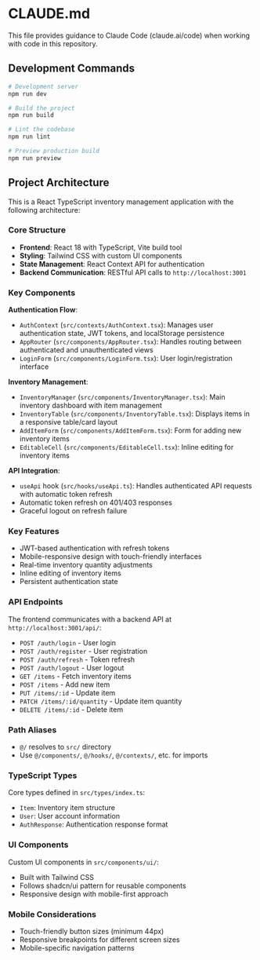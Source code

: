 # CLAUDE.md

This file provides guidance to Claude Code (claude.ai/code) when working with code in this repository.

## Development Commands

```bash
# Development server
npm run dev

# Build the project
npm run build

# Lint the codebase
npm run lint

# Preview production build
npm run preview
```

## Project Architecture

This is a React TypeScript inventory management application with the following architecture:

### Core Structure
- **Frontend**: React 18 with TypeScript, Vite build tool
- **Styling**: Tailwind CSS with custom UI components
- **State Management**: React Context API for authentication
- **Backend Communication**: RESTful API calls to `http://localhost:3001`

### Key Components

**Authentication Flow**:
- `AuthContext` (`src/contexts/AuthContext.tsx`): Manages user authentication state, JWT tokens, and localStorage persistence
- `AppRouter` (`src/components/AppRouter.tsx`): Handles routing between authenticated and unauthenticated views
- `LoginForm` (`src/components/LoginForm.tsx`): User login/registration interface

**Inventory Management**:
- `InventoryManager` (`src/components/InventoryManager.tsx`): Main inventory dashboard with item management
- `InventoryTable` (`src/components/InventoryTable.tsx`): Displays items in a responsive table/card layout
- `AddItemForm` (`src/components/AddItemForm.tsx`): Form for adding new inventory items
- `EditableCell` (`src/components/EditableCell.tsx`): Inline editing for inventory items

**API Integration**:
- `useApi` hook (`src/hooks/useApi.ts`): Handles authenticated API requests with automatic token refresh
- Automatic token refresh on 401/403 responses
- Graceful logout on refresh failure

### Key Features
- JWT-based authentication with refresh tokens
- Mobile-responsive design with touch-friendly interfaces
- Real-time inventory quantity adjustments
- Inline editing of inventory items
- Persistent authentication state

### API Endpoints
The frontend communicates with a backend API at `http://localhost:3001/api/`:
- `POST /auth/login` - User login
- `POST /auth/register` - User registration
- `POST /auth/refresh` - Token refresh
- `POST /auth/logout` - User logout
- `GET /items` - Fetch inventory items
- `POST /items` - Add new item
- `PUT /items/:id` - Update item
- `PATCH /items/:id/quantity` - Update item quantity
- `DELETE /items/:id` - Delete item

### Path Aliases
- `@/` resolves to `src/` directory
- Use `@/components/`, `@/hooks/`, `@/contexts/`, etc. for imports

### TypeScript Types
Core types defined in `src/types/index.ts`:
- `Item`: Inventory item structure
- `User`: User account information
- `AuthResponse`: Authentication response format

### UI Components
Custom UI components in `src/components/ui/`:
- Built with Tailwind CSS
- Follows shadcn/ui pattern for reusable components
- Responsive design with mobile-first approach

### Mobile Considerations
- Touch-friendly button sizes (minimum 44px)
- Responsive breakpoints for different screen sizes
- Mobile-specific navigation patterns
